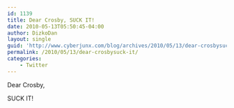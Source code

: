 ```yaml
---
id: 1139
title: Dear Crosby, SUCK IT!
date: 2010-05-13T05:50:45-04:00
author: DizkoDan
layout: single
guid: 'http://www.cyberjunx.com/blog/archives/2010/05/13/dear-crosbysuck-it/'
permalink: /2010/05/13/dear-crosbysuck-it/
categories:
    - Twitter
---
```


Dear Crosby,

SUCK IT!